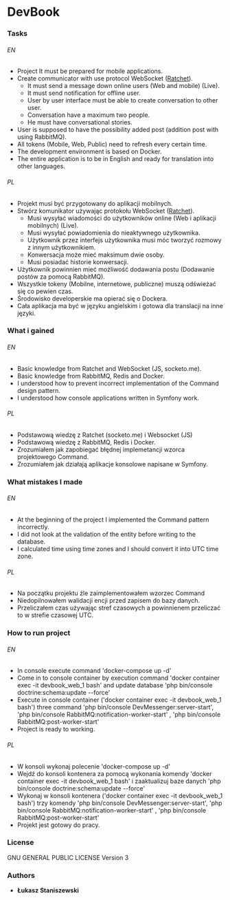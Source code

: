 # DevBook

### Tasks

###### EN

- Project It must be prepared for mobile applications.
- Create communicator with use protocol WebSocket ([Ratchet](http://socketo.me/)). 
    * It must send a message down online users (Web and mobile) (Live).
    * It must send notification for offline user.
    * User by user interface must be able to create conversation to other user.
    * Conversation have a maximum two people.
    * He must have conversational stories.
- User is supposed to have the possibility added post (addition post with using RabbitMQ).
- All tokens (Mobile, Web, Public) need to refresh every certain time.
- The development environment is based on Docker.
- The entire application is to be in English and ready for translation into other languages.
  
  
###### PL

- Projekt musi być przygotowany do aplikacji mobilnych.
- Stwórz komunikator używając protokołu WebSocket ([Ratchet](http://socketo.me/)).
    * Musi wysyłać wiadomości do użytkowników online (Web i aplikacji mobilnych) (Live).
    * Musi wysyłać powiadomienia do nieaktywnego użytkownika.
    * Użytkownik przez interfejs użytkownika musi móc tworzyć rozmowy z innym użytkownikiem.
    * Konwersacja może mieć maksimum dwie osoby.
    * Musi posiadać historie konwersacji.
- Użytkownik powinnien mieć możliwość dodawania postu (Dodawanie postów za pomocą RabbitMQ).
- Wszystkie tokeny (Mobilne, internetowe, publiczne) muszą odświeżać się co pewien czas.
- Środowisko developerskie ma opierać się o Dockera. 
- Cała aplikacja ma być w języku angielskim i gotowa dla translacji na inne języki.


### What i gained

###### EN

- Basic knowledge from Ratchet and WebSocket (JS, socketo.me).
- Basic knowledge from RabbitMQ, Redis and Docker.
- I understood how to prevent incorrect implementation of the Command design pattern.
- I understood how console applications written in Symfony work.

###### PL

- Podstawową wiedzę z Ratchet (socketo.me) i Websocket (JS)
- Podstawową wiedzę z RabbitMQ, Redis i Docker.
- Zrozumiałem jak zapobiegać błędnej implemetancji wzorca projektowego Command.
- Zrozumiałem jak działają aplikacje konsolowe napisane w Symfony.


### What mistakes I made

###### EN

- At the beginning of the project I implemented the Command pattern incorrectly.
- I did not look at the validation of the entity before writing to the database.
- I calculated time using time zones and I should convert it into
  UTC time zone.

###### PL

- Na początku projektu źle zaimplementowałem wzorzec Command
- Niedopilnowałem walidacji encji przed zapisem do bazy danych.
- Przeliczałem czas używając stref czasowych a powinnienem przeliczać to w 
strefie czasowej UTC.

### How to run project

###### EN

- In console execute command 'docker-compose up -d'
- Come in to console container by execution command 'docker container exec -it devbook_web_1 bash'
and update database 'php bin/console doctrine:schema:update --force'
- Execute in console container ('docker container exec -it devbook_web_1 bash')  three command 
'php bin/console DevMessenger:server-start', 'php bin/console RabbitMQ:notification-worker-start'
, 'php bin/console RabbitMQ:post-worker-start'
- Project is ready to working.

###### PL

- W konsoli wykonaj polecenie 'docker-compose up -d'
- Wejdź do konsoli kontenera za pomocą wykonania komendy 'docker container exec -it devbook_web_1 bash'
i zaaktualizuj baze danych 'php bin/console doctrine:schema:update --force'
- Wykonaj w konsoli kontenera ('docker container exec -it devbook_web_1 bash')  trzy komendy
'php bin/console DevMessenger:server-start', 'php bin/console RabbitMQ:notification-worker-start'
, 'php bin/console RabbitMQ:post-worker-start'
- Projekt jest gotowy do pracy.

### License

GNU GENERAL PUBLIC LICENSE Version 3

### Authors

* **Łukasz Staniszewski**